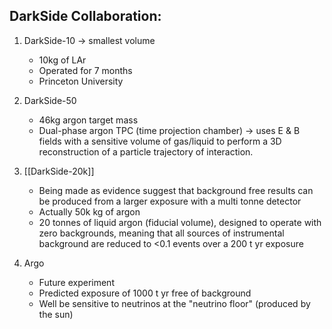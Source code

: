    

## DarkSide Collaboration:

1. DarkSide-10 → smallest volume
	- 10kg of LAr
	- Operated for 7 months
	- Princeton University

2. DarkSide-50
	- 46kg argon target mass
	-   Dual-phase argon TPC (time projection chamber) → uses E & B fields with a sensitive volume of gas/liquid to perform a 3D reconstruction of a particle trajectory of interaction.

3. [[DarkSide-20k]]
	-   Being made as evidence suggest that background free results can be produced from a larger exposure with a multi tonne detector
	-   Actually 50k kg of argon
	-   20 tonnes of liquid argon (fiducial volume), designed to operate with zero backgrounds, meaning that all sources of instrumental background are reduced to <0.1 events over a 200 t yr exposure

4. Argo
	-   Future experiment
	-   Predicted exposure of 1000 t yr free of background
	-   Well be sensitive to neutrinos at the "neutrino floor" (produced by the sun)